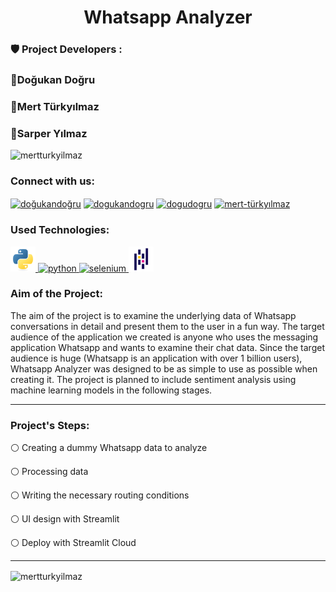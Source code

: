 <h1 align="center">Whatsapp Analyzer</h1>
<h3 align=""left"">🛡️ Project Developers : </h3>
<h3 align=""left"">🔭Doğukan Doğru</h3>
<h3 align=""left"">🔭Mert Türkyılmaz</h3>
<h3 align=""left"">🔭Sarper Yılmaz</h3>


<p align="left"> <img src="https://komarev.com/ghpvc/?username=mertturkyilmaz&label=Profile%20views&color=0e75b6&style=flat" alt="mertturkyilmaz" /> </p>

<h3 align="left">Connect with us:</h3>
<p align="left">
<a href="https://linkedin.com/in/doğukandoğru" target="blank"><img align="center" src="https://raw.githubusercontent.com/rahuldkjain/github-profile-readme-generator/master/src/images/icons/Social/linked-in-alt.svg" alt="doğukandoğru" height="30" width="40" /></a>
<a href="https://kaggle.com/dogukandogru" target="blank"><img align="center" src="https://raw.githubusercontent.com/rahuldkjain/github-profile-readme-generator/master/src/images/icons/Social/kaggle.svg" alt="dogukandogru" height="30" width="40" /></a>
<a href="https://medium.com/@dogudogru" target="blank"><img align="center" src="https://raw.githubusercontent.com/rahuldkjain/github-profile-readme-generator/master/src/images/icons/Social/medium.svg" alt="dogudogru" height="30" width="40" /></a>
<a href="https://stackoverflow.com/users/mert-türkyılmaz" target="blank"><img align="center" src="https://raw.githubusercontent.com/rahuldkjain/github-profile-readme-generator/master/src/images/icons/Social/stack-overflow.svg" alt="mert-türkyılmaz" height="30" width="40" /></a>
</p>

<h3 align="left">Used Technologies:</h3>
<p align="left"> <a href="https://www.python.org" target="_blank" rel="noreferrer"> <img src="https://raw.githubusercontent.com/devicons/devicon/master/icons/python/python-original.svg" alt="python" width="40" height="40"/> <a href="https://streamlit.io/" target="_blank" rel="noreferrer"> <img src="https://streamlit.io/images/brand/streamlit-mark-color.svg" alt="python" width="40" height="40"/> <a href="https://www.selenium.dev" target="_blank" rel="noreferrer"> <img src="https://raw.githubusercontent.com/detain/svg-logos/780f25886640cef088af994181646db2f6b1a3f8/svg/selenium-logo.svg" alt="selenium" width="40" height="40"/> <a href="https://pandas.pydata.org/" target="_blank" rel="noreferrer"> <img src="https://raw.githubusercontent.com/devicons/devicon/2ae2a900d2f041da66e950e4d48052658d850630/icons/pandas/pandas-original.svg" alt="pandas" width="40" height="40"/></a>

  
<h3 align="left">Aim of the Project:</h3>
The aim of the project is to examine the underlying data of Whatsapp conversations in detail and present them to the user in a fun way. The target audience of the application we created is anyone who uses the messaging application Whatsapp and wants to examine their chat data. Since the target audience is huge (Whatsapp is an application with over 1 billion users), Whatsapp Analyzer was designed to be as simple to use as possible when creating it. The project is planned to include sentiment analysis using machine learning models in the following stages.

---

<h3 align="left">Project's Steps:</h3>
  
⚪️ Creating a dummy Whatsapp data to analyze
  
⚪️ Processing data
 
⚪️ Writing the necessary routing conditions
  
⚪️ UI design with Streamlit
  
⚪️ Deploy with Streamlit Cloud

--- 
<p><img align="center" src="https://github-readme-stats.vercel.app/api/top-langs?username=dogudogru&show_icons=true&locale=en&layout=compact" alt="mertturkyilmaz" /></p>

